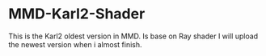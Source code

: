 # MMD-Karl2-Shader
This is the Karl2 oldest version in MMD.
Is base on Ray shader
I will upload the newest version when i almost finish.
